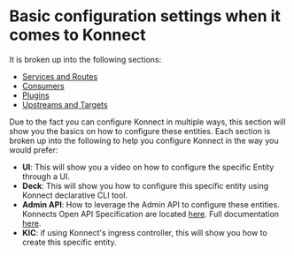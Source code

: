 # Basic configuration settings when it comes to Konnect

It is broken up into the following sections:

- [Services and Routes](./services-and-routes/) 
- [Consumers](./consumers/)
- [Plugins](./plugins/)
- [Upstreams and Targets](./upstreams-targets/)

Due to the fact you can configure Konnect in multiple ways, this section will show you the basics on how to configure these entities. Each section is broken up into the following to help you configure Konnect in the way you would prefer:

- **UI**: This will show you a video on how to configure the specific Entity through a UI.
- **Deck**: This will show you how to configure this specific entity using Konnect declarative CLI tool.
- **Admin API**: How to leverage the Admin API to configure these entities. Konnects Open API Specification are located [here](https://docs.konghq.com/api/). Full documentation [here](https://docs.konghq.com/konnect/api/).
- **KIC**: if using Konnect's ingress controller, this will show you how to create this specific entity.